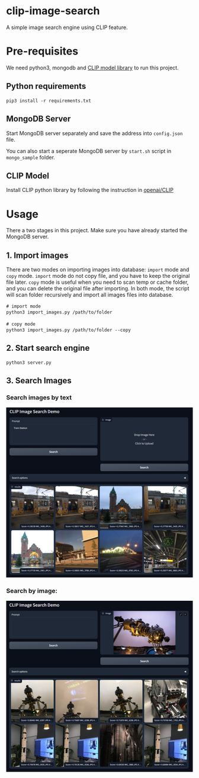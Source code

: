 # clip-image-search
A simple image search engine using CLIP feature.

# Pre-requisites
We need python3, mongodb and [CLIP model library](https://github.com/openai/CLIP) to run this project.
## Python requirements 
```
pip3 install -r requirements.txt
```
## MongoDB Server
Start MongoDB server separately and save the address into `config.json` file.

You can also start a seperate MongoDB server by `start.sh` script in `mongo_sample` folder.

## CLIP Model 
Install CLIP python library by following the instruction in [openai/CLIP](https://github.com/openai/CLIP)

# Usage
There a two stages in this project. Make sure you have already started the MongoDB server.
## 1. Import images
There are two modes on importing images into database: `import` mode and `copy` mode.
`import` mode do not copy file, and you have to keep the original file later.
`copy` mode is useful when you need to scan temp or cache folder, and you can delete the original file after importing.
In both mode, the script will scan folder recursively and import all images files into database.

```
# import mode
python3 import_images.py /path/to/folder

# copy mode
python3 import_images.py /path/to/folder --copy
```

## 2. Start search engine 
```
python3 server.py
```

## 3. Search Images
### Search images by text

![](./resource/search_by_text.png)

### Search by image:

![](./resource/search_by_image.png)
